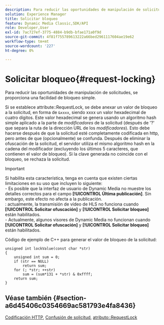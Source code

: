```yaml
---
description: Para reducir las oportunidades de manipulación de solicitudes, se proporciona una facilidad de bloqueo simple.
solution: Experience Manager
title: Solicitar bloqueo
feature: Dynamic Media Classic,SDK/API
role: Developer,User
exl-id: 7ac727ef-3775-4884-b9db-bfae171a0f9d
source-git-commit: 4f81f755789613222a66bed2961117604ae19e62
workflow-type: tm+mt
source-wordcount: '227'
ht-degree: 0%

---
```


# Solicitar bloqueo{#request-locking}

Para reducir las oportunidades de manipulación de solicitudes, se proporciona una facilidad de bloqueo simple.

Si se establece attribute::RequestLock, se debe anexar un valor de bloqueo a la solicitud, en forma de `&xxxx`, siendo xxxx un valor hexadecimal de cuatro dígitos. Este valor hexadecimal se genera usando un algoritmo hash simple aplicado a la parte de *modificadores* de la solicitud (después de &#39;?&#39; que separa la ruta de la dirección URL de los *modificadores*). Esto debe hacerse después de que la solicitud esté completamente codificada en http, pero antes de que (opcionalmente) se confunda. Después de eliminar la ofuscación de la solicitud, el servidor utiliza el mismo algoritmo hash en la cadena del modificador (excluyendo los últimos 5 caracteres, que contienen el valor de bloqueo). Si la clave generada no coincide con el bloqueo, se rechaza la solicitud.

>[!IMPORTANT]
>
>Si habilita esta característica, tenga en cuenta que existen ciertas limitaciones en su uso que incluyen lo siguiente:<br>- Es posible que la interfaz de usuario de Dynamic Media no muestre los detalles correctos para el campo **[!UICONTROL Última publicación]**. Sin embargo, este efecto no afecta a la publicación.<br>: actualmente, la transmisión de vídeo de HLS no funciona cuando **[!UICONTROL Solicitar ofuscación]** y **[!UICONTROL Solicitar bloqueo]** están habilitados.<br>- Actualmente, algunos visores de Dynamic Media no funcionan cuando **[!UICONTROL Solicitar ofuscación]** y **[!UICONTROL Solicitar bloqueo]** están habilitados.

Código de ejemplo de C++ para generar el valor de bloqueo de la solicitud:

```
unsigned int lockValue(const char *str) 
{ 
    unsigned int sum = 0; 
    if (str == NULL) 
        return sum; 
    for (; *str; ++str) 
        sum = (sum*131 + *str) & 0xffff; 
    return sum; 
} 
```

## Véase también {#section-a6d45406c0354669ac581793e4fa8436}

[Codificación HTTP](../../../../../is-api/http-ref/image-serving-api-ref/c-http-protocol-reference/c-syntax-and-features/r-http-encoding.md#reference-bb34dd13f316462695448acfa8f92df7), [Confusión de solicitud](../../../../../is-api/http-ref/image-serving-api-ref/c-http-protocol-reference/c-syntax-and-features/r-request-obfuscation.md#reference-895f65d6796c43bb9bad21a676ed714d), [atributo::RequestLock](../../../../../is-api/image-catalog/image-serving-api-ref/c-image-catalog-reference/c-attributes-reference/r-requestlock.md#reference-8bbe2f581be847d3b9fa123e8e5e94b0)
